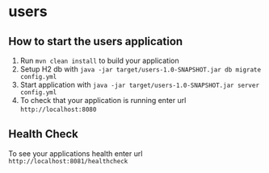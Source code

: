 # users

How to start the users application
---

1. Run `mvn clean install` to build your application
1. Setup H2 db with `java -jar target/users-1.0-SNAPSHOT.jar db migrate config.yml`
1. Start application with `java -jar target/users-1.0-SNAPSHOT.jar server config.yml`
1. To check that your application is running enter url `http://localhost:8080`

Health Check
---

To see your applications health enter url `http://localhost:8081/healthcheck`
